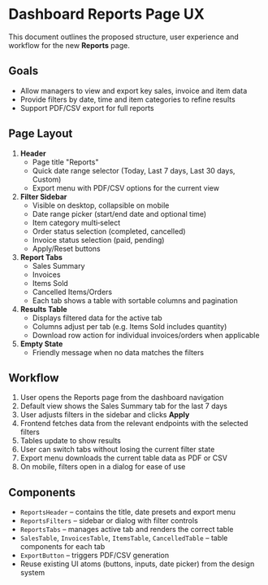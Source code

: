 # Dashboard Reports Page UX

This document outlines the proposed structure, user experience and workflow for the new **Reports** page.

## Goals
- Allow managers to view and export key sales, invoice and item data
- Provide filters by date, time and item categories to refine results
- Support PDF/CSV export for full reports

## Page Layout
1. **Header**
   - Page title "Reports"
   - Quick date range selector (Today, Last 7 days, Last 30 days, Custom)
   - Export menu with PDF/CSV options for the current view
2. **Filter Sidebar**
   - Visible on desktop, collapsible on mobile
   - Date range picker (start/end date and optional time)
   - Item category multi‑select
   - Order status selection (completed, cancelled)
   - Invoice status selection (paid, pending)
   - Apply/Reset buttons
3. **Report Tabs**
   - Sales Summary
   - Invoices
   - Items Sold
   - Cancelled Items/Orders
   - Each tab shows a table with sortable columns and pagination
4. **Results Table**
   - Displays filtered data for the active tab
   - Columns adjust per tab (e.g. Items Sold includes quantity)
   - Download row action for individual invoices/orders when applicable
5. **Empty State**
   - Friendly message when no data matches the filters

## Workflow
1. User opens the Reports page from the dashboard navigation
2. Default view shows the Sales Summary tab for the last 7 days
3. User adjusts filters in the sidebar and clicks **Apply**
4. Frontend fetches data from the relevant endpoints with the selected filters
5. Tables update to show results
6. User can switch tabs without losing the current filter state
7. Export menu downloads the current table data as PDF or CSV
8. On mobile, filters open in a dialog for ease of use

## Components
- `ReportsHeader` – contains the title, date presets and export menu
- `ReportsFilters` – sidebar or dialog with filter controls
- `ReportsTabs` – manages active tab and renders the correct table
- `SalesTable`, `InvoicesTable`, `ItemsTable`, `CancelledTable` – table components for each tab
- `ExportButton` – triggers PDF/CSV generation
- Reuse existing UI atoms (buttons, inputs, date picker) from the design system

